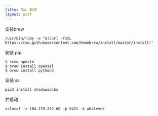 ```yaml
---
title: Mac 翻墙
layout: post
---
```


安装brew

    /usr/bin/ruby -e "$(curl -fsSL https://raw.githubusercontent.com/Homebrew/install/master/install)"
    
安装 pip

    $ brew update
    $ brew install openssl
    $ brew install python3

安装 ss

    pip3 install shadowsocks
    
并启动

    sslocal -s 184.170.222.60 -p 8421 -k whatever
